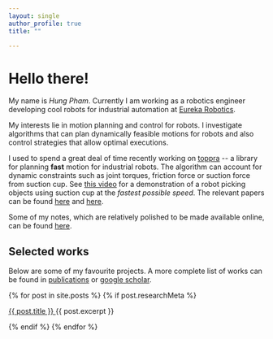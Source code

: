 ```yaml
---
layout: single
author_profile: true
title: ""

---
```


# Hello there!

My name is *Hung Pham*. Currently I am working as a robotics engineer
developing cool robots for industrial automation at [Eureka
Robotics](https://www.therobotreport.com/archimedes-robot-eureka-robotics-human-like-grip/).

My interests lie in motion planning and control for robots. I
investigate algorithms that can plan dynamically feasible motions for
robots and also control strategies that allow optimal executions.

I used to spend a great deal of time recently working on
[toppra](https://github.com/hungpham2511/toppra) -- a library for
planning **fast** motion for industrial robots. The algorithm can
account for dynamic constraints such as joint torques, friction force
or suction force from suction cup. See [this
video](https://www.youtube.com/watch?v=b9H-zOYWLbY) for a
demonstration of a robot picking objects using suction cup at the
*fastest possible speed*. The relevant papers can be found [here][5]
and [here](https://arxiv.org/abs/1809.03151).

Some of my notes, which are relatively polished to be made available
online, can be found [here][6].


## Selected works

Below are some of my favourite projects.  A more complete list of
works can be found in [publications][3] or [google
scholar](https://scholar.google.com/citations?user=dszBAKsAAAAJ&hl=en).

{% for post in site.posts %}
{% if post.researchMeta %}

<div>
 <a href="{{ post.url }}"> {{ post.title }} </a>   {{ post.excerpt }}
</div>

{% endif %}
{% endfor %}



[1]: http://www.ntu.edu.sg/home/cuong/
[2]: https://en.wikipedia.org/wiki/Reinforcement_learning
[3]: {{site.url}}/research
[4]: {{site.url}}/software
[5]: https://arxiv.org/abs/1707.07239
[6]: {{site.url}}/categories

